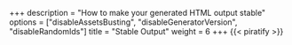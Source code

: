 +++
description = "How to make your generated HTML output stable"
options = ["disableAssetsBusting", "disableGeneratorVersion", "disableRandomIds"]
title = "Stable Output"
weight = 6
+++
{{< piratify >}}